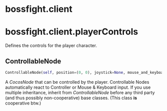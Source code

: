 <h1 id="bossfight.client">bossfight.client</h1>


<h1 id="bossfight.client.playerControls">bossfight.client.playerControls</h1>


Defines the controls for the player character.

<h2 id="bossfight.client.playerControls.ControllableNode">ControllableNode</h2>

```python
ControllableNode(self, position=(0, 0), joystick=None, mouse_and_keyboard=True, speed=300)
```

A *CocosNode* that can be controlled by the player.
Controllable Nodes automatically react to Controller or Mouse & Keyboard input.
If you use multiple inheritance, inherit from *ControllableNode* before any third party
(and thus possibly non-cooperative) base classes. (This class **is** cooperative btw.)

